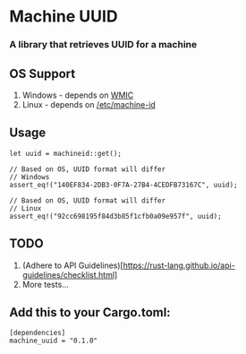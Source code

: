 # Machine UUID
### A library that retrieves UUID for a machine

## OS Support
1. Windows - depends on [WMIC](https://www.dedoimedo.com/computers/windows-wmic.html)
2. Linux - depends on [/etc/machine-id](http://man7.org/linux/man-pages/man5/machine-id.5.html)

## Usage
```
let uuid = machineid::get();

// Based on OS, UUID format will differ
// Windows
assert_eq!("140EF834-2DB3-0F7A-27B4-4CEDFB73167C", uuid);
 
// Based on OS, UUID format will differ
// Linux
assert_eq!("92cc698195f84d3b85f1cfb0a09e957f", uuid);
```

## TODO
1. (Adhere to API Guidelines)[https://rust-lang.github.io/api-guidelines/checklist.html]
2. More tests...

## Add this to your Cargo.toml:
```
[dependencies]
machine_uuid = "0.1.0"
```

